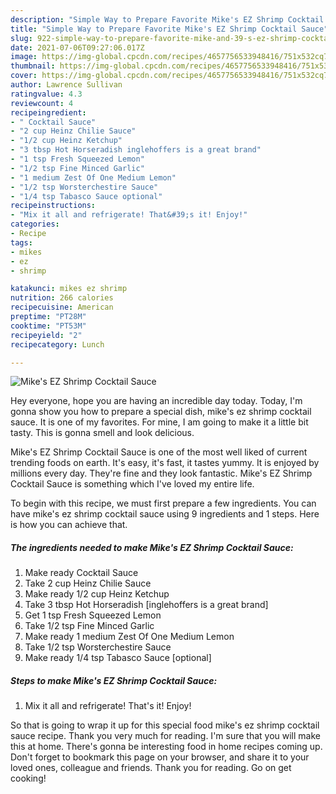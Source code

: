 ```yaml
---
description: "Simple Way to Prepare Favorite Mike's EZ Shrimp Cocktail Sauce"
title: "Simple Way to Prepare Favorite Mike's EZ Shrimp Cocktail Sauce"
slug: 922-simple-way-to-prepare-favorite-mike-and-39-s-ez-shrimp-cocktail-sauce
date: 2021-07-06T09:27:06.017Z
image: https://img-global.cpcdn.com/recipes/4657756533948416/751x532cq70/mikes-ez-shrimp-cocktail-sauce-recipe-main-photo.jpg
thumbnail: https://img-global.cpcdn.com/recipes/4657756533948416/751x532cq70/mikes-ez-shrimp-cocktail-sauce-recipe-main-photo.jpg
cover: https://img-global.cpcdn.com/recipes/4657756533948416/751x532cq70/mikes-ez-shrimp-cocktail-sauce-recipe-main-photo.jpg
author: Lawrence Sullivan
ratingvalue: 4.3
reviewcount: 4
recipeingredient:
- " Cocktail Sauce"
- "2 cup Heinz Chilie Sauce"
- "1/2 cup Heinz Ketchup"
- "3 tbsp Hot Horseradish inglehoffers is a great brand"
- "1 tsp Fresh Squeezed Lemon"
- "1/2 tsp Fine Minced Garlic"
- "1 medium Zest Of One Medium Lemon"
- "1/2 tsp Worsterchestire Sauce"
- "1/4 tsp Tabasco Sauce optional"
recipeinstructions:
- "Mix it all and refrigerate! That&#39;s it! Enjoy!"
categories:
- Recipe
tags:
- mikes
- ez
- shrimp

katakunci: mikes ez shrimp 
nutrition: 266 calories
recipecuisine: American
preptime: "PT28M"
cooktime: "PT53M"
recipeyield: "2"
recipecategory: Lunch

---
```



![Mike&#39;s EZ Shrimp Cocktail Sauce](https://img-global.cpcdn.com/recipes/4657756533948416/751x532cq70/mikes-ez-shrimp-cocktail-sauce-recipe-main-photo.jpg)

Hey everyone, hope you are having an incredible day today. Today, I'm gonna show you how to prepare a special dish, mike&#39;s ez shrimp cocktail sauce. It is one of my favorites. For mine, I am going to make it a little bit tasty. This is gonna smell and look delicious.



Mike&#39;s EZ Shrimp Cocktail Sauce is one of the most well liked of current trending foods on earth. It's easy, it's fast, it tastes yummy. It is enjoyed by millions every day. They're fine and they look fantastic. Mike&#39;s EZ Shrimp Cocktail Sauce is something which I've loved my entire life.


To begin with this recipe, we must first prepare a few ingredients. You can have mike&#39;s ez shrimp cocktail sauce using 9 ingredients and 1 steps. Here is how you can achieve that.

<!--inarticleads1-->

##### The ingredients needed to make Mike&#39;s EZ Shrimp Cocktail Sauce:

1. Make ready  Cocktail Sauce
1. Take 2 cup Heinz Chilie Sauce
1. Make ready 1/2 cup Heinz Ketchup
1. Take 3 tbsp Hot Horseradish [inglehoffers is a great brand]
1. Get 1 tsp Fresh Squeezed Lemon
1. Take 1/2 tsp Fine Minced Garlic
1. Make ready 1 medium Zest Of One Medium Lemon
1. Take 1/2 tsp Worsterchestire Sauce
1. Make ready 1/4 tsp Tabasco Sauce [optional]




<!--inarticleads2-->

##### Steps to make Mike&#39;s EZ Shrimp Cocktail Sauce:

1. Mix it all and refrigerate! That&#39;s it! Enjoy!




So that is going to wrap it up for this special food mike&#39;s ez shrimp cocktail sauce recipe. Thank you very much for reading. I'm sure that you will make this at home. There's gonna be interesting food in home recipes coming up. Don't forget to bookmark this page on your browser, and share it to your loved ones, colleague and friends. Thank you for reading. Go on get cooking!
